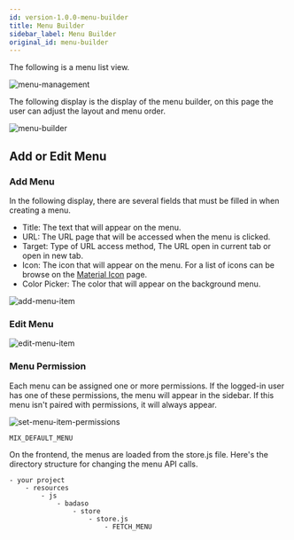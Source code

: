 ```yaml
---
id: version-1.0.0-menu-builder
title: Menu Builder
sidebar_label: Menu Builder
original_id: menu-builder
---
```


The following is a menu list view.

![menu-management](assets/menu-management.png)

The following display is the display of the menu builder, on this page the user can adjust the layout and menu order.

![menu-builder](assets/menu-builder.png)

## Add or Edit Menu

### Add Menu

In the following display, there are several fields that must be filled in when creating a menu.

* Title: The text that will appear on the menu.
* URL: The URL page that will be accessed when the menu is clicked.
* Target: Type of URL access method, The URL open in current tab or open in new tab.
* Icon: The icon that will appear on the menu. For a list of icons can be browse on the [Material Icon](https://material.io/resources/icons/?style=baseline) page.
* Color Picker: The color that will appear on the background menu.

![add-menu-item](assets/add-menu-item.png)

### Edit Menu

![edit-menu-item](assets/edit-menu-item.png)

### Menu Permission

Each menu can be assigned one or more permissions. If the logged-in user has one of these permissions, the menu will appear in the sidebar. If this menu isn't paired with permissions, it will always appear.

![set-menu-item-permissions](assets/set-menu-item-permissions.png)

```
MIX_DEFAULT_MENU
```

On the frontend, the menus are loaded from the store.js file. Here's the directory structure for changing the menu API calls.

```
- your project
    - resources
        - js
            - badaso
                - store
                    - store.js 
                        - FETCH_MENU
```
